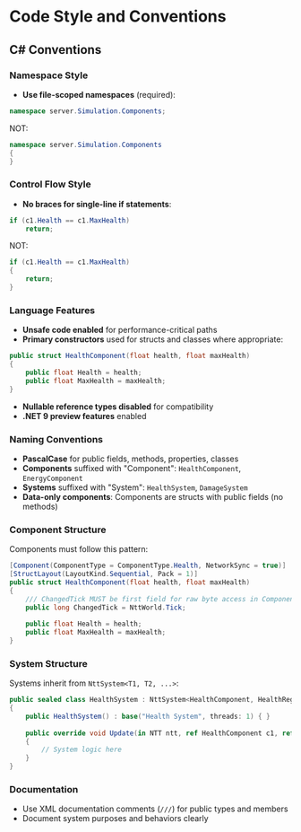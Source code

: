 # Code Style and Conventions

## C# Conventions

### Namespace Style
- **Use file-scoped namespaces** (required):
```csharp
namespace server.Simulation.Components;
```
NOT:
```csharp
namespace server.Simulation.Components 
{
}
```

### Control Flow Style
- **No braces for single-line if statements**:
```csharp
if (c1.Health == c1.MaxHealth)
    return;
```
NOT:
```csharp
if (c1.Health == c1.MaxHealth)
{
    return;
}
```

### Language Features
- **Unsafe code enabled** for performance-critical paths
- **Primary constructors** used for structs and classes where appropriate:
```csharp
public struct HealthComponent(float health, float maxHealth)
{
    public float Health = health;
    public float MaxHealth = maxHealth;
}
```
- **Nullable reference types disabled** for compatibility
- **.NET 9 preview features** enabled

### Naming Conventions
- **PascalCase** for public fields, methods, properties, classes
- **Components** suffixed with "Component": `HealthComponent`, `EnergyComponent`
- **Systems** suffixed with "System": `HealthSystem`, `DamageSystem`
- **Data-only components**: Components are structs with public fields (no methods)

### Component Structure
Components must follow this pattern:
```csharp
[Component(ComponentType = ComponentType.Health, NetworkSync = true)]
[StructLayout(LayoutKind.Sequential, Pack = 1)]
public struct HealthComponent(float health, float maxHealth)
{
    /// ChangedTick MUST be first field for raw byte access in ComponentSerializer
    public long ChangedTick = NttWorld.Tick;
    
    public float Health = health;
    public float MaxHealth = maxHealth;
}
```

### System Structure
Systems inherit from `NttSystem<T1, T2, ...>`:
```csharp
public sealed class HealthSystem : NttSystem<HealthComponent, HealthRegenComponent>
{
    public HealthSystem() : base("Health System", threads: 1) { }
    
    public override void Update(in NTT ntt, ref HealthComponent c1, ref HealthRegenComponent c2)
    {
        // System logic here
    }
}
```

### Documentation
- Use XML documentation comments (`///`) for public types and members
- Document system purposes and behaviors clearly